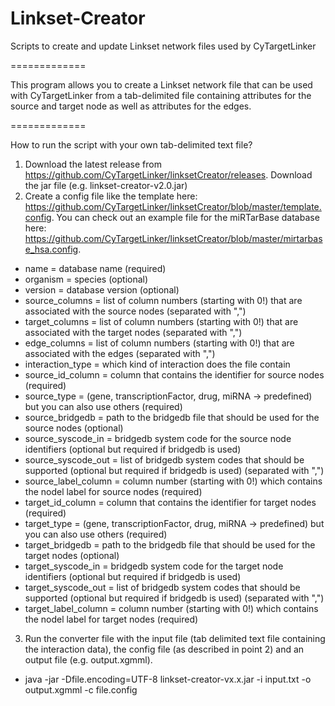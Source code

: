 # Linkset-Creator
Scripts to create and update Linkset network files used by CyTargetLinker

=============

This program allows you to create a Linkset network file that can be used with CyTargetLinker from a tab-delimited file containing attributes for the source and target node as well as attributes for the edges.

=============

How to run the script with your own tab-delimited text file?

1. Download the latest release from https://github.com/CyTargetLinker/linksetCreator/releases. Download the jar file (e.g. linkset-creator-v2.0.jar)
2. Create a config file like the template here: https://github.com/CyTargetLinker/linksetCreator/blob/master/template.config. You can check out an example file for the miRTarBase database here: https://github.com/CyTargetLinker/linksetCreator/blob/master/mirtarbase_hsa.config.
 * name = database name (required)
 * organism = species (optional)
 * version = database version (optional)
 * source_columns = list of column numbers (starting with 0!) that are associated with the source nodes (separated with ",")
 * target_columns = list of column numbers (starting with 0!) that are associated with the target nodes (separated with ",")
 * edge_columns = list of column numbers (starting with 0!) that are associated with the edges (separated with ",")
 * interaction_type = which kind of interaction does the file contain
 * source_id_column = column that contains the identifier for source nodes (required)
 * source_type = (gene, transcriptionFactor, drug, miRNA -> predefined) but you can also use others (required)
 * source_bridgedb = path to the bridgedb file that should be used for the source nodes (optional)
 * source_syscode_in = bridgedb system code for the source node identifiers (optional but required if bridgedb is used)
 * source_syscode_out = list of bridgedb system codes that should be supported (optional but required if bridgedb is used) (separated with ",")
 * source_label_column = column number (starting with 0!) which contains the nodel label for source nodes (required)
 * target_id_column = column that contains the identifier for target nodes (required)
 * target_type = (gene, transcriptionFactor, drug, miRNA -> predefined) but you can also use others (required)
 * target_bridgedb = path to the bridgedb file that should be used for the target nodes (optional)
 * target_syscode_in = bridgedb system code for the target node identifiers (optional but required if bridgedb is used)
 * target_syscode_out = list of bridgedb system codes that should be supported (optional but required if bridgedb is used) (separated with ",")
 * target_label_column = column number (starting with 0!) which contains the nodel label for target nodes (required)
          
          
3. Run the converter file with the input file (tab delimited text file containing the interaction data), the config file (as described in point 2) and an output file (e.g. output.xgmml).
 * java -jar -Dfile.encoding=UTF-8 linkset-creator-vx.x.jar -i input.txt -o output.xgmml -c file.config
 

